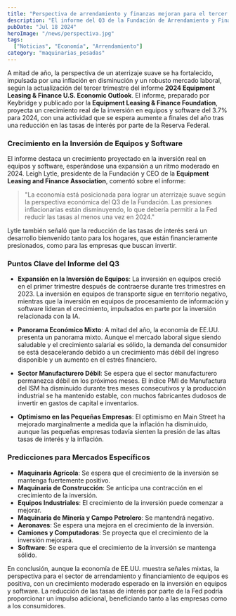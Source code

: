 ```yaml
---
title: "Perspectiva de arrendamiento y finanzas mejoran para el tercer trimestre"
description: "El informe del Q3 de la Fundación de Arrendamiento y Finanzas de Equipos muestra un panorama positivo para la inversión en equipos y software en 2024."
pubDate: "Jul 18 2024"
heroImage: "/news/perspectiva.jpg"
tags:
  ["Noticias", "Economía", "Arrendamiento"]
category: "maquinarias_pesadas"
---
```


A mitad de año, la perspectiva de un aterrizaje suave se ha fortalecido, impulsada por una inflación en disminución y un robusto mercado laboral, según la actualización del tercer trimestre del informe **2024 Equipment Leasing & Finance U.S. Economic Outlook**. El informe, preparado por Keybridge y publicado por la **Equipment Leasing & Finance Foundation**, proyecta un crecimiento real de la inversión en equipos y software del 3.7% para 2024, con una actividad que se espera aumente a finales del año tras una reducción en las tasas de interés por parte de la Reserva Federal.

### Crecimiento en la Inversión de Equipos y Software

El informe destaca un crecimiento proyectado en la inversión real en equipos y software, esperándose una expansión a un ritmo moderado en 2024. Leigh Lytle, presidente de la Fundación y CEO de la **Equipment Leasing and Finance Association**, comentó sobre el informe: 

> "La economía está posicionada para lograr un aterrizaje suave según la perspectiva económica del Q3 de la Fundación. Las presiones inflacionarias están disminuyendo, lo que debería permitir a la Fed reducir las tasas al menos una vez en 2024."

Lytle también señaló que la reducción de las tasas de interés será un desarrollo bienvenido tanto para los hogares, que están financieramente presionados, como para las empresas que buscan invertir.

### Puntos Clave del Informe del Q3

- **Expansión en la Inversión de Equipos**: La inversión en equipos creció en el primer trimestre después de contraerse durante tres trimestres en 2023. La inversión en equipos de transporte sigue en territorio negativo, mientras que la inversión en equipos de procesamiento de información y software lideran el crecimiento, impulsados en parte por la inversión relacionada con la IA.
  
- **Panorama Económico Mixto**: A mitad del año, la economía de EE.UU. presenta un panorama mixto. Aunque el mercado laboral sigue siendo saludable y el crecimiento salarial es sólido, la demanda del consumidor se está desacelerando debido a un crecimiento más débil del ingreso disponible y un aumento en el estrés financiero.

- **Sector Manufacturero Débil**: Se espera que el sector manufacturero permanezca débil en los próximos meses. El índice PMI de Manufactura del ISM ha disminuido durante tres meses consecutivos y la producción industrial se ha mantenido estable, con muchos fabricantes dudosos de invertir en gastos de capital e inventarios.

- **Optimismo en las Pequeñas Empresas**: El optimismo en Main Street ha mejorado marginalmente a medida que la inflación ha disminuido, aunque las pequeñas empresas todavía sienten la presión de las altas tasas de interés y la inflación.

### Predicciones para Mercados Específicos

- **Maquinaria Agrícola**: Se espera que el crecimiento de la inversión se mantenga fuertemente positivo.
- **Maquinaria de Construcción**: Se anticipa una contracción en el crecimiento de la inversión.
- **Equipos Industriales**: El crecimiento de la inversión puede comenzar a mejorar.
- **Maquinaria de Minería y Campo Petrolero**: Se mantendrá negativo.
- **Aeronaves**: Se espera una mejora en el crecimiento de la inversión.
- **Camiones y Computadoras**: Se proyecta que el crecimiento de la inversión mejorará.
- **Software**: Se espera que el crecimiento de la inversión se mantenga sólido.

En conclusión, aunque la economía de EE.UU. muestra señales mixtas, la perspectiva para el sector de arrendamiento y financiamiento de equipos es positiva, con un crecimiento moderado esperado en la inversión en equipos y software. La reducción de las tasas de interés por parte de la Fed podría proporcionar un impulso adicional, beneficiando tanto a las empresas como a los consumidores.